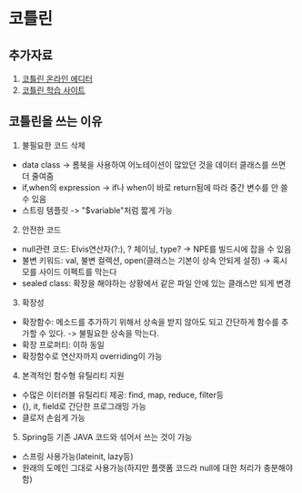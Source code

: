 # 코틀린

## 추가자료

1. [코틀린 온라인 에디터](https://try.kotlinlang.org/#/Examples/Hello,%20world!/Simplest%20version/Simplest%20version.kt)
2. [코틀린 학습 사이트](https://try.kotlinlang.org/#/Kotlin%20Koans/Introduction/Hello,%20world!/Task.kt)

## 코틀린을 쓰는 이유

1. 불필요한 코드 삭제

-   data class -> 롬북을 사용하여 어노테이션이 많았던 것을 데이터 클래스를 쓰면 더 줄여줌
-   if,when의 expression -> if나 when이 바로 return됨에 따라 중간 변수를 안 쓸수 있음
-   스트링 템플릿 -> "\$variable"처럼 짧게 가능

2. 안전한 코드

-   null관련 코드: Elvis연산자(?:), ? 체이닝, type? -> NPE를 빌드시에 잡을 수 있음
-   불변 키워드: val, 불변 컬렉션, open(클래스는 기본이 상속 안되게 설정) -> 혹시 모를 사이드 이펙트를 막는다
-   sealed class: 확장을 해야하는 상황에서 같은 파일 안에 있는 클래스만 되게 변경

3. 확장성

-   확장함수: 메소드를 추가하기 위해서 상속을 받지 않아도 되고 간단하게 함수를 추가할 수 있다. -> 불필요한 상속을 막는다.
-   확장 프로퍼티: 이하 동일
-   확장함수로 연산자까지 overriding이 가능

4. 본격적인 함수형 유틸리티 지원

-   수많은 이터러블 유틸리티 제공: find, map, reduce, filter등
-   {}, it, field로 간단한 프로그래밍 가능
-   클로저 손쉽게 가능

5. Spring등 기존 JAVA 코드와 섞어서 쓰는 것이 가능

-   스프링 사용가능(lateinit, lazy등)
-   원래의 도메인 그대로 사용가능(하지만 플랫폼 코드라 null에 대한 처리가 충분해야함)
